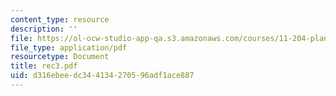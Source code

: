 ```yaml
---
content_type: resource
description: ''
file: https://ol-ocw-studio-app-qa.s3.amazonaws.com/courses/11-204-planning-communications-and-digital-media-fall-2004/d316ebeedc344134270596adf1ace887_rec3.pdf
file_type: application/pdf
resourcetype: Document
title: rec3.pdf
uid: d316ebee-dc34-4134-2705-96adf1ace887
---
```


